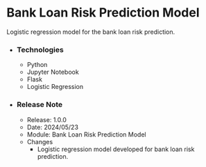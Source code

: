 # Bank Loan Risk Prediction Model
Logistic regression model for the bank loan risk prediction.

* ### Technologies
  * Python
  * Jupyter Notebook
  * Flask
  * Logistic Regression
  
* ### Release Note
  * Release: 1.0.0
  * Date: 2024/05/23
  * Module: Bank Loan Risk Prediction Model
  * Changes
    * Logistic regression model developed for bank loan risk prediction.
